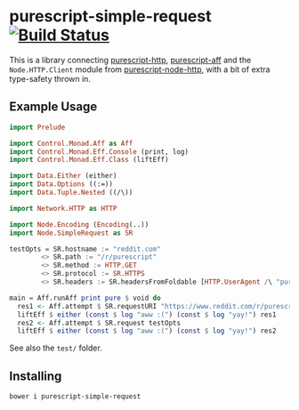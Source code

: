 # purescript-simple-request [![Build Status](https://travis-ci.org/Thimoteus/purescript-simple-request.svg)](https://travis-ci.org/Thimoteus/purescript-simple-request)

This is a library connecting [purescript-http](https://github.com/joneshf/purescript-http),
[purescript-aff](https://github.com/slamdata/purescript-aff) and
the `Node.HTTP.Client` module from [purescript-node-http](https://github.com/purescript-node/purescript-node-http),
with a bit of extra type-safety thrown in.

## Example Usage

```purescript
import Prelude

import Control.Monad.Aff as Aff
import Control.Monad.Eff.Console (print, log)
import Control.Monad.Eff.Class (liftEff)

import Data.Either (either)
import Data.Options ((:=))
import Data.Tuple.Nested ((/\))

import Network.HTTP as HTTP

import Node.Encoding (Encoding(..))
import Node.SimpleRequest as SR

testOpts = SR.hostname := "reddit.com"
        <> SR.path := "/r/purescript"
        <> SR.method := HTTP.GET
        <> SR.protocol := SR.HTTPS
        <> SR.headers := SR.headersFromFoldable [HTTP.UserAgent /\ "purescript-simple-request testing"]

main = Aff.runAff print pure $ void do
  res1 <- Aff.attempt $ SR.requestURI "https://www.reddit.com/r/purescript.json"
  liftEff $ either (const $ log "aww :(") (const $ log "yay!") res1
  res2 <- Aff.attempt $ SR.request testOpts
  liftEff $ either (const $ log "aww :(") (const $ log "yay!") res2
```

See also the `test/` folder.

## Installing

`bower i purescript-simple-request`
